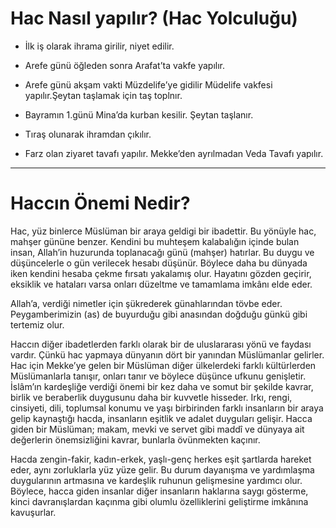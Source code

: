 # **Hac Nasıl yapılır? (Hac Yolculuğu)**

* İlk iş olarak ihrama girilir, niyet edilir.
  
* Arefe günü öğleden sonra Arafat’ta vakfe yapılır.

* Arefe günü akşam vakti Müzdelife’ye gidilir Müdelife vakfesi yapılır.Şeytan taşlamak için taş toplnır.

* Bayramın 1.günü Mina’da kurban kesilir. Şeytan taşlanır.

* Tıraş olunarak ihramdan çıkılır.

* Farz olan ziyaret tavafı yapılır. Mekke’den ayrılmadan Veda Tavafı yapılır.

---

# Haccın Önemi Nedir?

Hac, yüz binlerce Müslüman bir araya geldigi bir ibadettir. Bu yönüyle hac, mahşer gününe benzer. Kendini bu muhteşem kalabalığın içinde bulan insan, Allah’in huzurunda toplanacağı günü (mahşer) hatırlar. Bu duygu ve düşüncelerle o gün verilecek hesabı düşünür. Böylece daha bu dünyada iken kendini hesaba çekme fırsatı yakalamış olur. Hayatını gözden geçirir, eksiklik ve hataları varsa onları düzeltme ve tamamlama imkânı elde eder.

Allah’a, verdiği nimetler için şükrederek günahlarından tövbe eder. Peygamberimizin (as) de buyurduğu gibi anasından doğduğu günkü gibi tertemiz olur.

Haccın diğer ibadetlerden farklı olarak bir de uluslararası yönü ve faydası vardır. Çünkü hac yapmaya dünyanın dört bir yanından Müslümanlar gelirler. Hac için Mekke’ye gelen bir Müslüman diğer ülkelerdeki farklı kültürlerden Müslümanlarla tanışır, onları tanır ve böylece düşünce ufkunu genişletir. İslâm’ın kardeşliğe verdiği önemi bir kez daha ve somut bir şekilde kavrar, birlik ve beraberlik duygusunu daha bir kuvvetle hisseder.
Irkı, rengi, cinsiyeti, dili, toplumsal konumu ve yaşı birbirinden farklı insanların bir araya gelip kaynaştığı hacda, insanların eşitlik ve adalet duyguları gelişir. Hacca giden bir Müslüman; makam, mevki ve servet gibi maddî ve dünyaya ait değerlerin önemsizliğini kavrar, bunlarla övünmekten kaçınır.

Hacda zengin-fakir, kadın-erkek, yaşlı-genç herkes eşit şartlarda hareket eder, aynı zorluklarla yüz yüze gelir. Bu durum dayanışma ve yardımlaşma duygularının artmasına ve kardeşlik ruhunun gelişmesine yardımcı olur. Böylece, hacca giden insanlar diğer insanların haklarına saygı gösterme, kinci davranışlardan kaçınma gibi olumlu özelliklerini geliştirme imkânına kavuşurlar.
